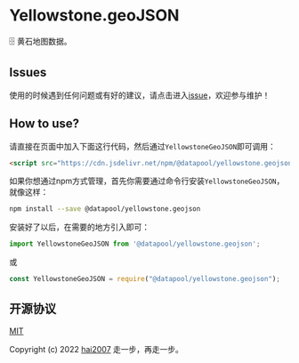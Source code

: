 # Yellowstone.geoJSON
🗄️ 黄石地图数据。

## Issues
使用的时候遇到任何问题或有好的建议，请点击进入[issue](https://github.com/hai2007/datapool/issues)，欢迎参与维护！

## How to use?

请直接在页面中加入下面这行代码，然后通过```YellowstoneGeoJSON```即可调用：

```html
<script src="https://cdn.jsdelivr.net/npm/@datapool/yellowstone.geojson@1"></script>
```

如果你想通过npm方式管理，首先你需要通过命令行安装``````YellowstoneGeoJSON``````，就像这样：

```bash
npm install --save @datapool/yellowstone.geojson
```

安装好了以后，在需要的地方引入即可：

```js
import YellowstoneGeoJSON from '@datapool/yellowstone.geojson';
```

或

```js
const YellowstoneGeoJSON = require("@datapool/yellowstone.geojson");
```

开源协议
---------------------------------------
[MIT](https://github.com/hai2007/datapool/blob/master/LICENSE)

Copyright (c) 2022 [hai2007](https://hai2007.gitee.io/sweethome/) 走一步，再走一步。
